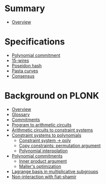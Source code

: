 # Summary

- [Overview](./crypto/overview.md)

# Specifications

- [Polynomial commitment](./specs/polynomial_commitment.md)
- [15-wires](./specs/15_wires.md)
- [Poseidon hash](./specs/poseidon.md)
- [Pasta curves](./specs/pasta_curves.md)
- [Consensus]()

# Background on PLONK

- [Overview](./crypto/plonk/overview.md)
- [Glossary](./crypto/plonk/glossary.md)
- [Commitments](./crypto/plonk/commitments.md)
- [Program to arithmetic circuits]()
- [Arithmetic circuits to constraint systems]()
- [Constraint systems to polynomials]()
    * [Constraint system -> poly]()
    * [Copy constraints: permutation argument]()
    * [Polynomial interpolation]()
- [Polynomial commitments](./crypto/plonk/polynomial_commitments.md)
    * [Inner product argument](./crypto/plonk/inner_product.md)
    * [Maller's optimization](./crypto/plonk/maller.md)
- [Lagrange basis in multiplicative subgroups](./crypto/plonk/lagrange.md)
- [Non-interaction with fiat-shamir](./crypto/plonk/fiat_shamir.md)
